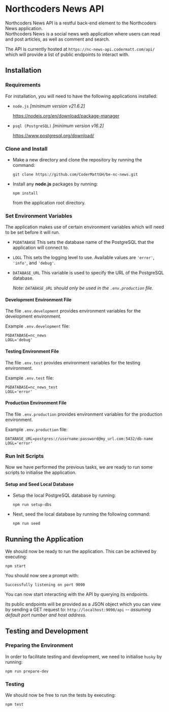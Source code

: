 # Northcoders News API

Northcoders News API is a restful back-end element to the Northcoders News application.  
Northcoders News is a social news web application where users can read and post 
articles, as well as comment and search.

The API is currently hosted at `https://nc-news-api.codermatt.com/api/` which
will provide a list of public endpoints to interact with.

## Installation

### Requirements

For installation, you will need to have the following applications installed:

* `node.js` <i>[minimum version v21.6.2]</i>

  https://nodejs.org/en/download/package-manager

* `psql (PostgreSQL)` <i>[minimum version v16.2]</i>

  https://www.postgresql.org/download/

### Clone and Install

* Make a new directory and clone the repository by running the command:
  
  `git clone https://github.com/CoderMattGH/be-nc-news.git`

* Install any <b>node.js</b> packages by running:
  
  `npm install`

  from the application root directory.

### Set Environment Variables

The application makes use of certain environment variables which will need to
be set before it will run.

* `PGDATABASE` This sets the database name of the PostgreSQL that the application
will connect to.

* `LOGL` This sets the logging level to use.  Available values are `'error'`, 
`'info'`, and `'debug'`.

* `DATABASE_URL` This variable is used to specify the URL of the PostgreSQL database. 
  
  <i>Note: `DATABASE_URL` should only be used in the `.env.production` file.</i>

#### Development Environment File

The file `.env.development` provides environment variables for the development environment.  

Example `.env.development` file:

```
PGDATABASE=nc_news
LOGL='debug'
```

#### Testing Environment File

The file `.env.test` provides environment variables for the testing environment.  

Example `.env.test` file:

```
PGDATABASE=nc_news_test
LOGL='error'
```

#### Production Environment File

The file `.env.production` provides environment variables for the production environment.  

Example `.env.production` file:

```
DATABASE_URL=postgres://username:password@my_url.com:5432/db-name
LOGL='error'
```

### Run Init Scripts

Now we have performed the previous tasks, we are ready to run some scripts to
initialise the application.

#### Setup and Seed Local Database

* Setup the local PostgreSQL database by running:
   
  `npm run setup-dbs`

* Next, seed the local database by running the following command:

  `npm run seed`

## Running the Application

We should now be ready to run the application.  This can be achieved by executing:

 `npm start`

 You should now see a prompt with:

 ```
 Successfully listening on port 9090
 ```

 You can now start interacting with the API by querying its endpoints.

 Its public endpoints will be provided as a JSON object which you can view by sending 
a GET request to: `http://localhost:9090/api` -- <i>assuming default port number and host address.</i>

## Testing and Development

### Preparing the Environment

In order to facilitate testing and development, we need to initialise `husky` by running: 
  
  `npm run prepare-dev`

### Testing

We should now be free to run the tests by executing:
  
`npm test`